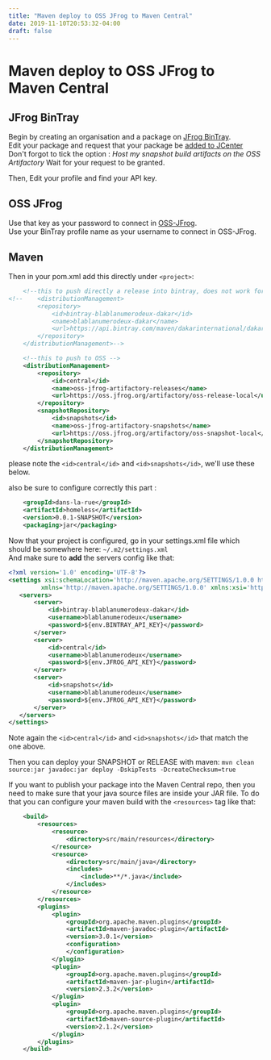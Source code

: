 ```yaml
---
title: "Maven deploy to OSS JFrog to Maven Central"
date: 2019-11-10T20:53:32-04:00
draft: false
---
```

# Maven deploy to OSS JFrog to Maven Central

## JFrog BinTray


Begin by creating an organisation and a package on [JFrog BinTray](https://bintray.com/dakarinternational).   
Edit your package and request that your package be [added to JCenter](https://www.jfrog.com/confluence/display/RTF/Deploying+Snapshots+to+oss.jfrog.org)  
Don't forgot to tick the option : *Host my snapshot build artifacts on the OSS Artifactory*
Wait for your request to be granted.


Then, Edit your profile and find your API key.  

## OSS JFrog

Use that key as your password to connect in [OSS-JFrog](https://oss.jfrog.org/artifactory/webapp/#/home).  
Use your BinTray profile name as your username to connect in OSS-JFrog.


## Maven

Then in your pom.xml add this directly under `<project>`: 
```xml
	<!--this to push directly a release into bintray, does not work for snapshot though-->
<!--	<distributionManagement>
		<repository>
			<id>bintray-blablanumerodeux-dakar</id>
			<name>blablanumerodeux-dakar</name>
			<url>https://api.bintray.com/maven/dakarinternational/dakar/dakar/;publish=1</url>
		</repository>
	</distributionManagement>-->

	<!--this to push to OSS -->
	<distributionManagement>
		<repository>
			<id>central</id>
			<name>oss-jfrog-artifactory-releases</name>
			<url>https://oss.jfrog.org/artifactory/oss-release-local</url>
		</repository>
		<snapshotRepository>
			<id>snapshots</id>
			<name>oss-jfrog-artifactory-snapshots</name>
			<url>https://oss.jfrog.org/artifactory/oss-snapshot-local</url>
		</snapshotRepository>
	</distributionManagement>
```
  
please note the `<id>central</id>` and `<id>snapshots</id>`, we'll use these below.

also be sure to configure correctly this part :  
```xml
	<groupId>dans-la-rue</groupId>
	<artifactId>homeless</artifactId>
	<version>0.0.1-SNAPSHOT</version>
	<packaging>jar</packaging>
```


Now that your project is configured, go in your settings.xml file which should be somewhere here: `~/.m2/settings.xml`   
And make sure to **add** the servers config like that:  
 ```xml
<?xml version='1.0' encoding='UTF-8'?>
<settings xsi:schemaLocation='http://maven.apache.org/SETTINGS/1.0.0 http://maven.apache.org/xsd/settings-1.0.0.xsd'
          xmlns='http://maven.apache.org/SETTINGS/1.0.0' xmlns:xsi='http://www.w3.org/2001/XMLSchema-instance'>
    <servers>
        <server>
            <id>bintray-blablanumerodeux-dakar</id>
            <username>blablanumerodeux</username>
            <password>${env.BINTRAY_API_KEY}</password>
        </server>
        <server>
            <id>central</id>
            <username>blablanumerodeux</username>
            <password>${env.JFROG_API_KEY}</password>
        </server>
        <server>
            <id>snapshots</id>
            <username>blablanumerodeux</username>
            <password>${env.JFROG_API_KEY}</password>
        </server>
    </servers>
</settings>
```

Note again the `<id>central</id>` and  `<id>snapshots</id>` that match the one above.


Then you can deploy your SNAPSHOT or RELEASE with maven: `mvn clean source:jar javadoc:jar deploy -DskipTests -DcreateChecksum=true`


If you want to publish your package into the Maven Central repo, then you need to make sure that your java source files are inside your JAR file. 
To do that you can configure your maven build with the `<resources>` tag like that: 

```xml
	<build>
		<resources>
			<resource>
				<directory>src/main/resources</directory>
			</resource>
			<resource>
				<directory>src/main/java</directory>
				<includes>
					<include>**/*.java</include>
				</includes>
			</resource>
		</resources>
		<plugins>
			<plugin>
				<groupId>org.apache.maven.plugins</groupId>
				<artifactId>maven-javadoc-plugin</artifactId>
				<version>3.0.1</version>
				<configuration>
				</configuration>
			</plugin>
			<plugin>
				<groupId>org.apache.maven.plugins</groupId>
				<artifactId>maven-jar-plugin</artifactId>
				<version>2.3.2</version>
			</plugin>
			<plugin>
				<groupId>org.apache.maven.plugins</groupId>
				<artifactId>maven-source-plugin</artifactId>
				<version>2.1.2</version>
			</plugin>
		</plugins>
	</build>

```



<!--stackedit_data:
eyJoaXN0b3J5IjpbMjkxMDY2NjNdfQ==
-->